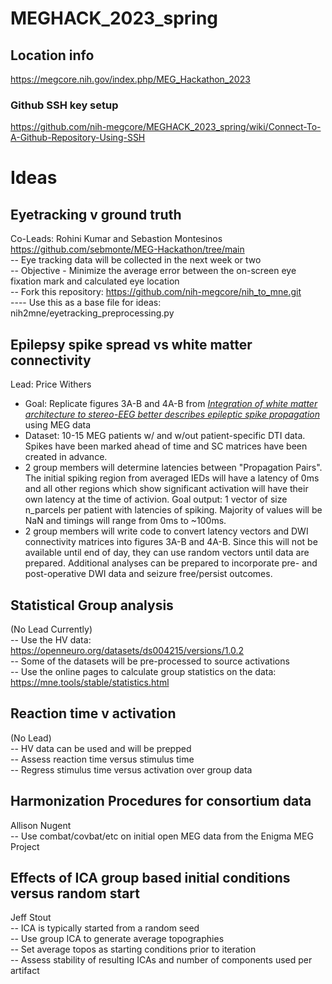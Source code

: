 # MEGHACK_2023_spring

## Location info
https://megcore.nih.gov/index.php/MEG_Hackathon_2023

### Github SSH key setup
https://github.com/nih-megcore/MEGHACK_2023_spring/wiki/Connect-To-A-Github-Repository-Using-SSH

# Ideas
## Eyetracking v ground truth
Co-Leads: Rohini Kumar and Sebastion Montesinos <br>
https://github.com/sebmonte/MEG-Hackathon/tree/main <br>
-- Eye tracking data will be collected in the next week or two <br>
-- Objective - Minimize the average error between the on-screen eye fixation mark and calculated eye location <br>
-- Fork this repository: https://github.com/nih-megcore/nih_to_mne.git <br>
---- Use this as a base file for ideas: nih2mne/eyetracking_preprocessing.py <br>

## Epilepsy spike spread vs white matter connectivity
Lead: Price Withers <br>
- Goal: Replicate figures 3A-B and 4A-B from [_Integration of white matter architecture to stereo-EEG better describes epileptic spike propagation_](https://doi.org/10.1016/j.clinph.2022.10.012) using MEG data <br>
- Dataset: 10-15 MEG patients w/ and w/out patient-specific DTI data. Spikes have been marked ahead of time and SC matrices have been created in advance. <br>
- 2 group members will determine latencies between "Propagation Pairs". The initial spiking region from averaged IEDs will have a latency of 0ms and all other regions which show significant activation will have their own latency at the time of activion. Goal output: 1 vector of size n_parcels per patient with latencies of spiking. Majority of values will be NaN and timings will range from 0ms to ~100ms.
- 2 group members will write code to convert latency vectors and DWI connectivity matrices into figures 3A-B and 4A-B. Since this will not be available until end of day, they can use random vectors until data are prepared. Additional analyses can be prepared to incorporate pre- and post-operative DWI data and seizure free/persist outcomes.

## Statistical Group analysis
(No Lead Currently) <br>
-- Use the HV data: https://openneuro.org/datasets/ds004215/versions/1.0.2  <br>
-- Some of the datasets will be pre-processed to source activations <br>
-- Use the online pages to calculate group statistics on the data: https://mne.tools/stable/statistics.html <br>

## Reaction time v activation
(No Lead) <br>
-- HV data can be used and will be prepped <br>
-- Assess reaction time versus stimulus time <br>
-- Regress stimulus time versus activation over group data <br>

## Harmonization Procedures for consortium data
Allison Nugent <br>
-- Use combat/covbat/etc on initial open MEG data from the Enigma MEG Project

## Effects of ICA group based initial conditions versus random start
Jeff Stout <br>
-- ICA is typically started from a random seed <br>
-- Use group ICA to generate average topographies <br>
-- Set average topos as starting conditions prior to iteration <br>
-- Assess stability of resulting ICAs and number of components used per artifact <br>







